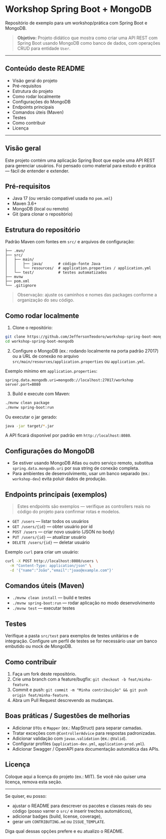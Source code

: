 # Workshop Spring Boot + MongoDB

Repositório de exemplo para um workshop/prática com Spring Boot e MongoDB.

> **Objetivo:** Projeto didático que mostra como criar uma API REST com Spring Boot usando MongoDB como banco de dados, com operações CRUD para entidade `User`.

---

## Conteúdo deste README

* Visão geral do projeto
* Pré-requisitos
* Estrutura do projeto
* Como rodar localmente
* Configurações do MongoDB
* Endpoints principais
* Comandos úteis (Maven)
* Testes
* Como contribuir
* Licença

---

## Visão geral

Este projeto contém uma aplicação Spring Boot que expõe uma API REST para gerenciar usuários. Foi pensado como material para estudo e prática — fácil de entender e extender.

## Pré-requisitos

* Java 17 (ou versão compatível usada no `pom.xml`)
* Maven 3.6+
* MongoDB (local ou remoto)
* Git (para clonar o repositório)

## Estrutura do repositório

Padrão Maven com fontes em `src/` e arquivos de configuração:

```
├── .mvn/
├── src/
│   ├── main/
│   │   ├── java/       # código-fonte Java
│   │   └── resources/  # application.properties / application.yml
│   └── test/           # testes automatizados
├── mvnw
├── pom.xml
└── .gitignore
```

> Observação: ajuste os caminhos e nomes das packages conforme a organização do seu código.

## Como rodar localmente

1. Clone o repositório:

```bash
git clone https://github.com/JeffersonTeodoro/workshop-spring-boot-mongodb.git
cd workshop-spring-boot-mongodb
```

2. Configure o MongoDB (ex.: rodando localmente na porta padrão 27017) ou a URL de conexão no arquivo `src/main/resources/application.properties` ou `application.yml`.

Exemplo mínimo em `application.properties`:

```
spring.data.mongodb.uri=mongodb://localhost:27017/workshop
server.port=8080
```

3. Build e execute com Maven:

```bash
./mvnw clean package
./mvnw spring-boot:run
```

Ou executar o jar gerado:

```bash
java -jar target/*.jar
```

A API ficará disponível por padrão em `http://localhost:8080`.

## Configurações do MongoDB

* Se estiver usando MongoDB Atlas ou outro serviço remoto, substitua `spring.data.mongodb.uri` por sua string de conexão completa.
* Para ambientes de desenvolvimento, usar um banco separado (ex.: `workshop-dev`) evita poluir dados de produção.

## Endpoints principais (exemplos)

> Estes endpoints são exemplos — verifique as controllers reais no código do projeto para confirmar rotas e modelos.

* `GET /users` — listar todos os usuários
* `GET /users/{id}` — obter usuário por id
* `POST /users` — criar novo usuário (JSON no body)
* `PUT /users/{id}` — atualizar usuário
* `DELETE /users/{id}` — deletar usuário

Exemplo `curl` para criar um usuário:

```bash
curl -X POST http://localhost:8080/users \
  -H "Content-Type: application/json" \
  -d '{"name":"João","email":"joao@example.com"}'
```

## Comandos úteis (Maven)

* `./mvnw clean install` — build e testes
* `./mvnw spring-boot:run` — rodar aplicação no modo desenvolvimento
* `./mvnw test` — executar testes

## Testes

Verifique a pasta `src/test` para exemplos de testes unitários e de integração. Configure um perfil de testes se for necessário usar um banco embutido ou mock de MongoDB.

## Como contribuir

1. Faça um fork deste repositório.
2. Crie uma branch com a feature/bugfix: `git checkout -b feat/minha-feature`.
3. Commit e push: `git commit -m "Minha contribuição" && git push origin feat/minha-feature`.
4. Abra um Pull Request descrevendo as mudanças.

## Boas práticas / Sugestões de melhorias

* Adicionar `DTOs` e `Mapper` (ex.: MapStruct) para separar camadas.
* Tratar exceções com `@ControllerAdvice` para respostas padronizadas.
* Adicionar validação com `javax.validation` (ex.: `@Valid`).
* Configurar profiles (`application-dev.yml`, `application-prod.yml`).
* Adicionar Swagger / OpenAPI para documentação automática das APIs.

## Licença

Coloque aqui a licença do projeto (ex.: MIT). Se você não quiser uma licença, remova esta seção.

---

Se quiser, eu posso:

* ajustar o README para descrever os pacotes e classes reais do seu código (posso varrer o `src/` e inserir trechos automáticos),
* adicionar badges (build, license, coverage),
* gerar um `CONTRIBUTING.md` ou `ISSUE_TEMPLATE`.

Diga qual dessas opções prefere e eu atualizo o README.
